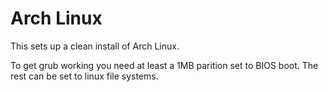 # Arch Linux

This sets up a clean install of Arch Linux.

To get grub working you need at least a 1MB parition set to BIOS boot.
The rest can be set to linux file systems.
